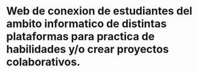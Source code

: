 # Web de conexion de estudiantes del ambito informatico de distintas plataformas para practica de habilidades y/o crear proyectos colaborativos.

